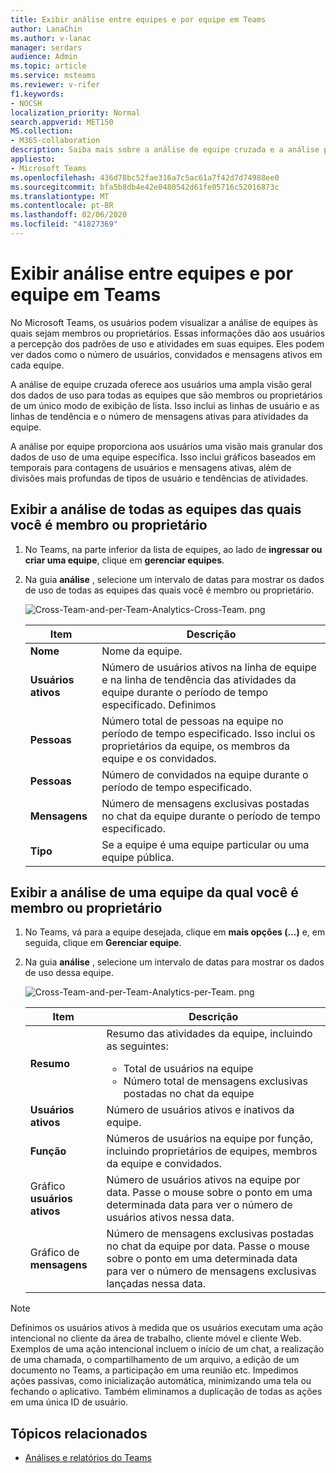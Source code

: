```yaml
---
title: Exibir análise entre equipes e por equipe em Teams
author: LanaChin
ms.author: v-lanac
manager: serdars
audience: Admin
ms.topic: article
ms.service: msteams
ms.reviewer: v-rifer
f1.keywords:
- NOCSH
localization_priority: Normal
search.appverid: MET150
MS.collection:
- M365-collaboration
description: Saiba mais sobre a análise de equipe cruzada e a análise por equipe no Teams, que permitem aos usuários ver dados de uso para as equipes das quais são membros.
appliesto:
- Microsoft Teams
ms.openlocfilehash: 436d78bc52fae316a7c5ac61a7f42d7d74988ee0
ms.sourcegitcommit: bfa5b8db4e42e0480542d61fe05716c52016873c
ms.translationtype: MT
ms.contentlocale: pt-BR
ms.lasthandoff: 02/06/2020
ms.locfileid: "41827369"
---
```

# <a name="view-cross-team-and-per-team-analytics-in-teams"></a>Exibir análise entre equipes e por equipe em Teams

No Microsoft Teams, os usuários podem visualizar a análise de equipes às quais sejam membros ou proprietários. Essas informações dão aos usuários a percepção dos padrões de uso e atividades em suas equipes. Eles podem ver dados como o número de usuários, convidados e mensagens ativos em cada equipe.

A análise de equipe cruzada oferece aos usuários uma ampla visão geral dos dados de uso para todas as equipes que são membros ou proprietários de um único modo de exibição de lista. Isso inclui as linhas de usuário e as linhas de tendência e o número de mensagens ativas para atividades da equipe.  

A análise por equipe proporciona aos usuários uma visão mais granular dos dados de uso de uma equipe específica. Isso inclui gráficos baseados em temporais para contagens de usuários e mensagens ativas, além de divisões mais profundas de tipos de usuário e tendências de atividades.

## <a name="view-analytics-for-all-teams-that-youre-a-member-or-owner-of"></a>Exibir a análise de todas as equipes das quais você é membro ou proprietário

1. No Teams, na parte inferior da lista de equipes, ao lado de **ingressar ou criar uma equipe**, clique em **gerenciar equipes**.
2. Na guia **análise** , selecione um intervalo de datas para mostrar os dados de uso de todas as equipes das quais você é membro ou proprietário.

    ![Cross-Team-and-per-Team-Analytics-Cross-Team. png](../media/cross-team-and-per-team-analytics-cross-team.png)

    |Item |Descrição  |
    |--------|-------------|
    |**Nome**   |Nome da equipe. |
    |**Usuários ativos**   |Número de usuários ativos na linha de equipe e na linha de tendência das atividades da equipe durante o período de tempo especificado. Definimos 
    |**Pessoas**   |Número total de pessoas na equipe no período de tempo especificado. Isso inclui os proprietários da equipe, os membros da equipe e os convidados.|
    |**Pessoas**   |Número de convidados na equipe durante o período de tempo especificado. |
    |**Mensagens**   |Número de mensagens exclusivas postadas no chat da equipe durante o período de tempo especificado. |
    |**Tipo**   |Se a equipe é uma equipe particular ou uma equipe pública.|

## <a name="view-analytics-for-a-team-that-youre-a-member-or-owner-of"></a>Exibir a análise de uma equipe da qual você é membro ou proprietário

1. No Teams, vá para a equipe desejada, clique em **mais opções (...)** e, em seguida, clique em **Gerenciar equipe**.  
2. Na guia **análise** , selecione um intervalo de datas para mostrar os dados de uso dessa equipe.  

    ![Cross-Team-and-per-Team-Analytics-per-Team. png](../media/cross-team-and-per-team-analytics-per-team.png)

    |Item |Descrição  |
    |--------|-------------|
    |**Resumo**   |Resumo das atividades da equipe, incluindo as seguintes:<ul><li>Total de usuários na equipe</li> <li> Número total de mensagens exclusivas postadas no chat da equipe </li> </ul> |
    |**Usuários ativos**   |Número de usuários ativos e inativos da equipe.|
    |**Função**   |Números de usuários na equipe por função, incluindo proprietários de equipes, membros da equipe e convidados.|
    |Gráfico **usuários ativos**  |Número de usuários ativos na equipe por data. Passe o mouse sobre o ponto em uma determinada data para ver o número de usuários ativos nessa data.|
    |Gráfico de **mensagens**  |Número de mensagens exclusivas postadas no chat da equipe por data. Passe o mouse sobre o ponto em uma determinada data para ver o número de mensagens exclusivas lançadas nessa data.|
    
> [!NOTE]
> Definimos os usuários ativos à medida que os usuários executam uma ação intencional no cliente da área de trabalho, cliente móvel e cliente Web. Exemplos de uma ação intencional incluem o início de um chat, a realização de uma chamada, o compartilhamento de um arquivo, a edição de um documento no Teams, a participação em uma reunião etc. Impedimos ações passivas, como inicialização automática, minimizando uma tela ou fechando o aplicativo. Também eliminamos a duplicação de todas as ações em uma única ID de usuário.

## <a name="related-topics"></a>Tópicos relacionados

- [Análises e relatórios do Teams](teams-reporting-reference.md)
